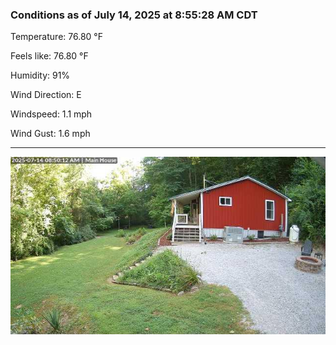 ### Conditions as of July 14, 2025 at 8:55:28 AM CDT 

Temperature: 76.80 &deg;F

Feels like: 76.80 &deg;F

Humidity: 91%

Wind Direction: E

Windspeed: 1.1 mph

Wind Gust: 1.6 mph

---

<img src="./images/latest.jpeg"/>

